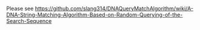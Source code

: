 Please see https://github.com/slang314/DNAQueryMatchAlgorithm/wiki/A-DNA-String-Matching-Algorithm-Based-on-Random-Querying-of-the-Search-Sequence

